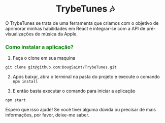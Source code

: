 <h1 style="text-align: center;">TrybeTunes  🎶</h1>
  

O TrybeTunes se trata de uma ferramenta que criamos com o objetivo de aprimorar minhas habilidades em React e integrar-se com a API de pré-visualizações de música da Apple.

<h3 style="color:green">Como instalar a aplicação?</h3>

 1. Faça o clone em sua maquina
	
```git clone git@github.com:DougSaint/TrybeTunes.git ```
  
  
 2. Após baixar, abra o terminal na pasta do projeto e execute o comando
```npm install```


 3.  E então basta executar o comando para iniciar a aplicação

```npm start```

Espero que isso ajude! Se você tiver alguma dúvida ou precisar de mais informações, por favor, deixe-me saber.
